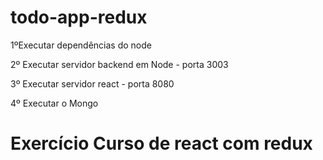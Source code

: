 # todo-app-redux

1ºExecutar dependências do node

2º Executar servidor backend em Node - porta 3003

3º Executar servidor react - porta 8080

4º Executar o Mongo

# Exercício Curso de react com redux
